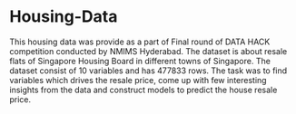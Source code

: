# Housing-Data

This housing data was provide as a part of Final round of DATA HACK competition conducted by NMIMS Hyderabad.
The dataset is about resale flats of Singapore Housing Board in different towns of Singapore. 
The dataset consist of 10 variables and has 477833 rows.
The task was to find variables which drives the resale price, come up with few interesting insights from the data and construct 
models to predict the house resale price.

